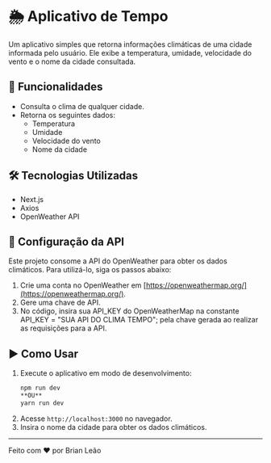 # 🌦 Aplicativo de Tempo

Um aplicativo simples que retorna informações climáticas de uma cidade informada pelo usuário. Ele exibe a temperatura, umidade, velocidade do vento e o nome da cidade consultada.

## 🚀 Funcionalidades

* Consulta o clima de qualquer cidade.
* Retorna os seguintes dados:
  * Temperatura
  * Umidade
  * Velocidade do vento
  * Nome da cidade

## 🛠 Tecnologias Utilizadas

* Next.js
* Axios
* OpenWeather API

## 🔑 Configuração da API

Este projeto consome a API do OpenWeather para obter os dados climáticos. Para utilizá-lo, siga os passos abaixo:

1. Crie uma conta no OpenWeather em [https://openweathermap.org/](https://openweathermap.org/).
2. Gere uma chave de API.
3. No código, insira sua API_KEY do OpenWeatherMap na constante API_KEY = "SUA API DO CLIMA TEMPO"; pela chave gerada ao realizar as requisições para a API.

## ▶️ Como Usar

1. Execute o aplicativo em modo de desenvolvimento:
   ```bash
   npm run dev
   **OU**
   yarn run dev
   ```
2. Acesse `http://localhost:3000` no navegador.
3. Insira o nome da cidade para obter os dados climáticos.

---

Feito com ❤️ por Brian Leão

